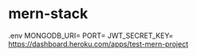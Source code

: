 # mern-stack

.env
MONGODB_URI=
PORT=
JWT_SECRET_KEY=
https://dashboard.heroku.com/apps/test-mern-project
